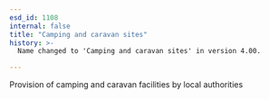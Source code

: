 ```yaml
---
esd_id: 1108
internal: false
title: "Camping and caravan sites"
history: >-
  Name changed to 'Camping and caravan sites' in version 4.00.

---
```


Provision of camping and caravan facilities by local authorities


